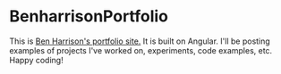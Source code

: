 # BenharrisonPortfolio

This is [Ben Harrison's portfolio site.](https://benthedeveloper.github.io/benharrison-portfolio/) It is built on Angular. I'll be posting examples of projects I've worked on, experiments, code examples, etc. Happy coding!